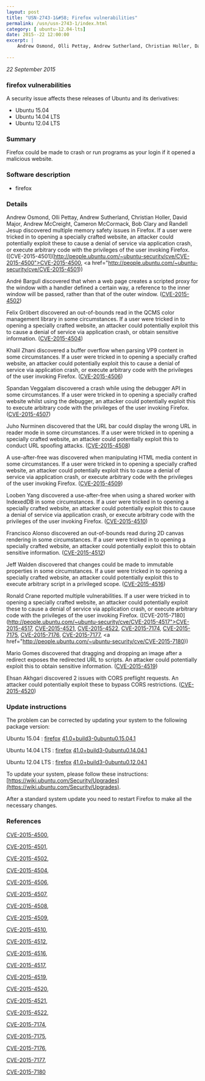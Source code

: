 ```yaml
---
layout: post
title: "USN-2743-1&#58; Firefox vulnerabilities"
permalink: /usn/usn-2743-1/index.html
category: [ ubuntu-12.04-lts]
date: 2015--22 12:00:00
excerpt: |
    Andrew Osmond, Olli Pettay, Andrew Sutherland, Christian Holler, David Major, Andrew McCreight, Cameron McCormack, Bob Clary and Randell Jesup discovered multiple memory safety issues in Firefox. If a user were tricked in to opening a specially crafted website, an attacker could potentially exploit these to cause a denial of service via application crash, or execute arbitrary code with the privileges of the user invoking Firefox. ([CVE-2015-4501](http://people.ubuntu.com/~ubuntu-security/cve/CVE-2015-4500">CVE-2015-4500</a>, <a href="http://people.ubuntu.com/~ubuntu-security/cve/CVE-2015-4501))
    
--- 
```

 
 

*22 September 2015*

### firefox vulnerabilities

A security issue affects these releases of Ubuntu and its derivatives:

* Ubuntu 15.04
* Ubuntu 14.04 LTS
* Ubuntu 12.04 LTS

### Summary

Firefox could be made to crash or run programs as your login if it opened a malicious website.

### Software description

* firefox 

### Details

Andrew Osmond, Olli Pettay, Andrew Sutherland, Christian Holler, David Major, Andrew McCreight, Cameron McCormack, Bob Clary and Randell Jesup discovered multiple memory safety issues in Firefox. If a user were tricked in to opening a specially crafted website, an attacker could potentially exploit these to cause a denial of service via application crash, or execute arbitrary code with the privileges of the user invoking Firefox. ([CVE-2015-4501](http://people.ubuntu.com/~ubuntu-security/cve/CVE-2015-4500">CVE-2015-4500</a>, <a href="http://people.ubuntu.com/~ubuntu-security/cve/CVE-2015-4501))

André Bargull discovered that when a web page creates a scripted proxy for the window with a handler defined a certain way, a reference to the inner window will be passed, rather than that of the outer window. ([CVE-2015-4502](http://people.ubuntu.com/~ubuntu-security/cve/CVE-2015-4502))

Felix Gröbert discovered an out-of-bounds read in the QCMS color management library in some circumstances. If a user were tricked in to opening a specially crafted website, an attacker could potentially exploit this to cause a denial of service via application crash, or obtain sensitive information. ([CVE-2015-4504](http://people.ubuntu.com/~ubuntu-security/cve/CVE-2015-4504))

Khalil Zhani discovered a buffer overflow when parsing VP9 content in some circumstances. If a user were tricked in to opening a specially crafted website, an attacker could potentially exploit this to cause a denial of service via application crash, or execute arbitrary code with the privileges of the user invoking Firefox. ([CVE-2015-4506](http://people.ubuntu.com/~ubuntu-security/cve/CVE-2015-4506))

Spandan Veggalam discovered a crash while using the debugger API in some circumstances. If a user were tricked in to opening a specially crafted website whilst using the debugger, an attacker could potentially exploit this to execute arbitrary code with the privileges of the user invoking Firefox. ([CVE-2015-4507](http://people.ubuntu.com/~ubuntu-security/cve/CVE-2015-4507))

Juho Nurminen discovered that the URL bar could display the wrong URL in reader mode in some circumstances. If a user were tricked in to opening a specially crafted website, an attacker could potentially exploit this to conduct URL spoofing attacks. ([CVE-2015-4508](http://people.ubuntu.com/~ubuntu-security/cve/CVE-2015-4508))

A use-after-free was discovered when manipulating HTML media content in some circumstances. If a user were tricked in to opening a specially crafted website, an attacker could potentially exploit this to cause a denial of service via application crash, or execute arbitrary code with the privileges of the user invoking Firefox. ([CVE-2015-4509](http://people.ubuntu.com/~ubuntu-security/cve/CVE-2015-4509))

Looben Yang discovered a use-after-free when using a shared worker with IndexedDB in some circumstances. If a user were tricked in to opening a specially crafted website, an attacker could potentially exploit this to cause a denial of service via application crash, or execute arbitrary code with the privileges of the user invoking Firefox. ([CVE-2015-4510](http://people.ubuntu.com/~ubuntu-security/cve/CVE-2015-4510))

Francisco Alonso discovered an out-of-bounds read during 2D canvas rendering in some circumstances. If a user were tricked in to opening a specially crafted website, an attacker could potentially exploit this to obtain sensitive information. ([CVE-2015-4512](http://people.ubuntu.com/~ubuntu-security/cve/CVE-2015-4512))

Jeff Walden discovered that changes could be made to immutable properties in some circumstances. If a user were tricked in to opening a specially crafted website, an attacker could potentially exploit this to execute arbitrary script in a privileged scope. ([CVE-2015-4516](http://people.ubuntu.com/~ubuntu-security/cve/CVE-2015-4516))

Ronald Crane reported multiple vulnerabilities. If a user were tricked in to opening a specially crafted website, an attacker could potentially exploit these to cause a denial of service via application crash, or execute arbitrary code with the privileges of the user invoking Firefox. ([CVE-2015-7180](http://people.ubuntu.com/~ubuntu-security/cve/CVE-2015-4517">CVE-2015-4517</a>, <a href="http://people.ubuntu.com/~ubuntu-security/cve/CVE-2015-4521">CVE-2015-4521</a>, <a href="http://people.ubuntu.com/~ubuntu-security/cve/CVE-2015-4522">CVE-2015-4522</a>, <a href="http://people.ubuntu.com/~ubuntu-security/cve/CVE-2015-7174">CVE-2015-7174</a>, <a href="http://people.ubuntu.com/~ubuntu-security/cve/CVE-2015-7175">CVE-2015-7175</a>, <a href="http://people.ubuntu.com/~ubuntu-security/cve/CVE-2015-7176">CVE-2015-7176</a>, <a href="http://people.ubuntu.com/~ubuntu-security/cve/CVE-2015-7177">CVE-2015-7177</a>, <a href="http://people.ubuntu.com/~ubuntu-security/cve/CVE-2015-7180))

Mario Gomes discovered that dragging and dropping an image after a redirect exposes the redirected URL to scripts. An attacker could potentially exploit this to obtain sensitive information. ([CVE-2015-4519](http://people.ubuntu.com/~ubuntu-security/cve/CVE-2015-4519))

Ehsan Akhgari discovered 2 issues with CORS preflight requests. An attacker could potentially exploit these to bypass CORS restrictions. ([CVE-2015-4520](http://people.ubuntu.com/~ubuntu-security/cve/CVE-2015-4520)) 

### Update instructions

The problem can be corrected by updating your system to the following package version:

Ubuntu 15.04
 : [firefox](https://launchpad.net/ubuntu/+source/firefox) <span> [41.0+build3-0ubuntu0.15.04.1](https://launchpad.net/ubuntu/+source/firefox/41.0+build3-0ubuntu0.15.04.1) </span> 

Ubuntu 14.04 LTS
 : [firefox](https://launchpad.net/ubuntu/+source/firefox) <span> [41.0+build3-0ubuntu0.14.04.1](https://launchpad.net/ubuntu/+source/firefox/41.0+build3-0ubuntu0.14.04.1) </span> 

Ubuntu 12.04 LTS
 : [firefox](https://launchpad.net/ubuntu/+source/firefox) <span> [41.0+build3-0ubuntu0.12.04.1](https://launchpad.net/ubuntu/+source/firefox/41.0+build3-0ubuntu0.12.04.1) </span> 

To update your system, please follow these instructions: [https://wiki.ubuntu.com/Security/Upgrades](https://wiki.ubuntu.com/Security/Upgrades).

After a standard system update you need to restart Firefox to make all the necessary changes. 

### References

 
 [CVE-2015-4500](http://people.ubuntu.com/~ubuntu-security/cve/CVE-2015-4500), 

 [CVE-2015-4501](http://people.ubuntu.com/~ubuntu-security/cve/CVE-2015-4501), 

 [CVE-2015-4502](http://people.ubuntu.com/~ubuntu-security/cve/CVE-2015-4502), 

 [CVE-2015-4504](http://people.ubuntu.com/~ubuntu-security/cve/CVE-2015-4504), 

 [CVE-2015-4506](http://people.ubuntu.com/~ubuntu-security/cve/CVE-2015-4506), 

 [CVE-2015-4507](http://people.ubuntu.com/~ubuntu-security/cve/CVE-2015-4507), 

 [CVE-2015-4508](http://people.ubuntu.com/~ubuntu-security/cve/CVE-2015-4508), 

 [CVE-2015-4509](http://people.ubuntu.com/~ubuntu-security/cve/CVE-2015-4509), 

 [CVE-2015-4510](http://people.ubuntu.com/~ubuntu-security/cve/CVE-2015-4510), 

 [CVE-2015-4512](http://people.ubuntu.com/~ubuntu-security/cve/CVE-2015-4512), 

 [CVE-2015-4516](http://people.ubuntu.com/~ubuntu-security/cve/CVE-2015-4516), 

 [CVE-2015-4517](http://people.ubuntu.com/~ubuntu-security/cve/CVE-2015-4517), 

 [CVE-2015-4519](http://people.ubuntu.com/~ubuntu-security/cve/CVE-2015-4519), 

 [CVE-2015-4520](http://people.ubuntu.com/~ubuntu-security/cve/CVE-2015-4520), 

 [CVE-2015-4521](http://people.ubuntu.com/~ubuntu-security/cve/CVE-2015-4521), 

 [CVE-2015-4522](http://people.ubuntu.com/~ubuntu-security/cve/CVE-2015-4522), 

 [CVE-2015-7174](http://people.ubuntu.com/~ubuntu-security/cve/CVE-2015-7174), 

 [CVE-2015-7175](http://people.ubuntu.com/~ubuntu-security/cve/CVE-2015-7175), 

 [CVE-2015-7176](http://people.ubuntu.com/~ubuntu-security/cve/CVE-2015-7176), 

 [CVE-2015-7177](http://people.ubuntu.com/~ubuntu-security/cve/CVE-2015-7177), 

 [CVE-2015-7180](http://people.ubuntu.com/~ubuntu-security/cve/CVE-2015-7180)
 

